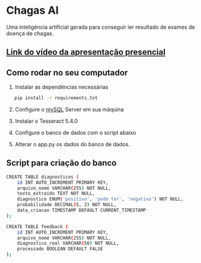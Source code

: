# Chagas AI 

Uma inteligência artificial gerada para conseguir ler resultado de exames de doença de chagas. 

## [Link do vídeo da apresentação presencial](https://drive.google.com/file/d/1U4PGGvmRPnA_FfUobHDa8siF45kZByaY/view?usp=sharing)

## Como rodar no seu computador

1. Instalar as dependências necessárias
```bash
   pip install -r requirements.txt
   ```
2. Configure o [mySQL](https://dev.mysql.com/downloads/installer/) Server em sua máquina
  

4. Instalar o Tesseract 5.4.0
5. Configure o banco de dados com o script abaixo
6. Alterar o app.py os dados do banco de dados.

## Script para criação do banco

```bash
CREATE TABLE diagnosticos (
    id INT AUTO_INCREMENT PRIMARY KEY,
    arquivo_nome VARCHAR(255) NOT NULL,
    texto_extraido TEXT NOT NULL,
    diagnostico ENUM('positivo', 'pode ter', 'negativo') NOT NULL,
    probabilidade DECIMAL(5, 2) NOT NULL,
    data_criacao TIMESTAMP DEFAULT CURRENT_TIMESTAMP
);

CREATE TABLE feedback (
    id INT AUTO_INCREMENT PRIMARY KEY,
    arquivo_nome VARCHAR(255) NOT NULL,
    diagnostico_real VARCHAR(50) NOT NULL,
    processado BOOLEAN DEFAULT FALSE
);
```


